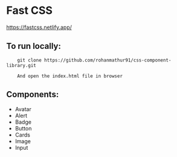 # Fast CSS

https://fastcss.netlify.app/

## To run locally:

```
    git clone https://github.com/rohanmathur91/css-component-library.git

    And open the index.html file in browser
```

## Components:

- Avatar
- Alert
- Badge
- Button
- Cards
- Image
- Input
